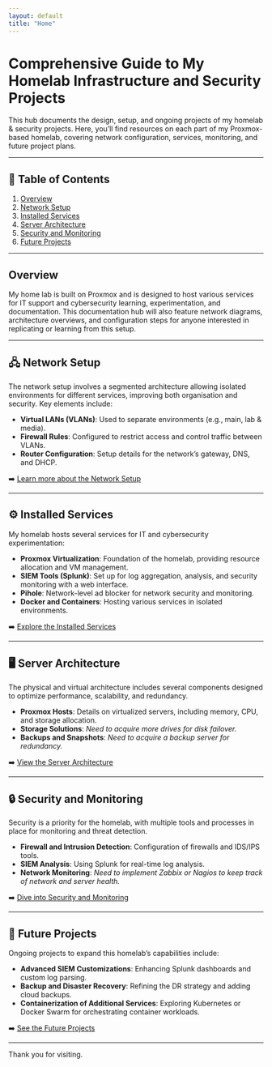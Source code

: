 ```yaml
---
layout: default
title: "Home"
---
```


# Comprehensive Guide to My Homelab Infrastructure and Security Projects

This hub documents the design, setup, and ongoing projects of my homelab & security projects. Here, you’ll find resources on each part of my Proxmox-based homelab, covering network configuration, services, monitoring, and future project plans.

---

## 📖 Table of Contents

1. [Overview](#overview)
2. [Network Setup](#network-setup)
3. [Installed Services](#installed-services)
4. [Server Architecture](#server-architecture)
5. [Security and Monitoring](#security-and-monitoring)
6. [Future Projects](#future-projects)

---

## Overview

My home lab is built on Proxmox and is designed to host various services for IT support and cybersecurity learning, experimentation, and documentation. This documentation hub will also feature network diagrams, architecture overviews, and configuration steps for anyone interested in replicating or learning from this setup.

---

## 🖧 Network Setup

The network setup involves a segmented architecture allowing isolated environments for different services, improving both organisation and security. Key elements include:

- **Virtual LANs (VLANs)**: Used to separate environments (e.g., main, lab & media).
- **Firewall Rules**: Configured to restrict access and control traffic between VLANs.
- **Router Configuration**: Setup details for the network’s gateway, DNS, and DHCP.
  
➡️ [Learn more about the Network Setup](network.md)

---

## ⚙️ Installed Services

My homelab hosts several services for IT and cybersecurity experimentation:

- **Proxmox Virtualization**: Foundation of the homelab, providing resource allocation and VM management.
- **SIEM Tools (Splunk)**: Set up for log aggregation, analysis, and security monitoring with a web interface.
- **Pihole**: Network-level ad blocker for network security and monitoring.
- **Docker and Containers**: Hosting various services in isolated environments.
  
➡️ [Explore the Installed Services](services.md)

---

## 🖥️ Server Architecture

The physical and virtual architecture includes several components designed to optimize performance, scalability, and redundancy. 

- **Proxmox Hosts**: Details on virtualized servers, including memory, CPU, and storage allocation.
- **Storage Solutions**: _Need to acquire more drives for disk failover._
- **Backups and Snapshots**: _Need to acquire a backup server for redundancy._

➡️ [View the Server Architecture](architecture.md)

---

## 🔒 Security and Monitoring

Security is a priority for the homelab, with multiple tools and processes in place for monitoring and threat detection.

- **Firewall and Intrusion Detection**: Configuration of firewalls and IDS/IPS tools.
- **SIEM Analysis**: Using Splunk for real-time log analysis.
- **Network Monitoring**: _Need to implement Zabbix or Nagios to keep track of network and server health._

➡️ [Dive into Security and Monitoring](security.md)

---

## 🚀 Future Projects

Ongoing projects to expand this homelab’s capabilities include:

- **Advanced SIEM Customizations**: Enhancing Splunk dashboards and custom log parsing.
- **Backup and Disaster Recovery**: Refining the DR strategy and adding cloud backups.
- **Containerization of Additional Services**: Exploring Kubernetes or Docker Swarm for orchestrating container workloads.

➡️ [See the Future Projects](future-projects.md)

---

Thank you for visiting.
